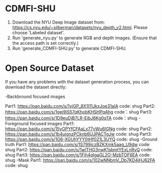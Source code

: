 # CDMFI-SHU
1. Download the NYU Deep Image dataset from: https://cs.nyu.edu/~silberman/datasets/nyu_depth_v2.html. Please choose 'Labeled dataset'.
2. Run 'generate_nyu.py' to generate RGB and depth images. (Ensure that the access path is set correctly.)
3. Run 'generate_CDMFI-SHU.py' to generate CDMFI-SHU.


# Open Source Dataset
If you have any problems with the dataset generation process, you can download the dataset directly:

-Backbround focused images

  Part1: https://pan.baidu.com/s/1yjGP_8X1I11JkxJoe31aIA code: shug
  Part2: https://pan.baidu.com/s/1gei9iS57qKhobKHSHPqAhg code：shug
  Part3: https://pan.baidu.com/s/1D9euDjB7LR-EibJ6Kg0qTA code：shug
-Foreground focused images
  Part1: https://pan.baidu.com/s/15yOPYfCFAaLx77vWu6IGNg code: shug
  Part2: https://pan.baidu.com/s/1b4uignzPCknb6UJPACTgJw code: shug
  Part3: https://pan.baidu.com/s/1G6-XGUhYYY0tHf021L3UYQ code: shug
-Ground truth
  Part1: https://pan.baidu.com/s/1S799iczBZKXmk5aag_U9dw code: shug
  Part2: https://pan.baidu.com/s/1wlTHG3nwK1sbmtYExLnRvQ code: shug
  Part3: https://pan.baidu.com/s/1Fih4qlgaGL2O-MzbTOF6EA code: shug
-Mask
  Part1: https://pan.baidu.com/s/102wNNbmV_Db7KD4jHJ62FA code: shug
